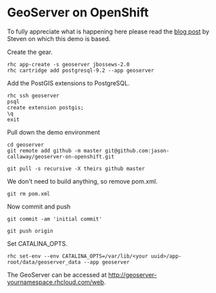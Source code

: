 GeoServer on OpenShift
======================

To fully appreciate what is happening here please read the [blog post](https://www.openshift.com/blogs/build-your-own-google-maps-and-more-with-geoserver-on-openshift) by Steven on which this demo is based.

Create the gear.

```
rhc app-create -s geoserver jbossews-2.0
rhc cartridge add postgresql-9.2 --app geoserver
```

Add the PostGIS extensions to PostgreSQL.

```
rhc ssh geoserver
psql
create extension postgis;
\q
exit
```

Pull down the demo environment

```
cd geoserver
git remote add github -m master git@github.com:jason-callaway/geoserver-on-openshift.git

git pull -s recursive -X theirs github master
```

We don't need to build anything, so remove pom.xml.

```
git rm pom.xml
```

Now commit and push

```
git commit -am 'initial commit'

git push origin
```

Set CATALINA_OPTS.
```
rhc set-env --env CATALINA_OPTS=/var/lib/<your uuid>/app-root/data/geoserver_data --app geoserver
```

The GeoServer can be accessed at http://geoserver-yournamespace.rhcloud.com/web.
